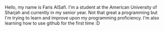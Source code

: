 Hello, my name is Faris AlSafi. 
I'm a student at the American University of Sharjah and currently in my senior year.
Not that great a programming but I'm trying to learn and improve upon my programming proficiency.
I'm also learning how to use github for the first time :D

